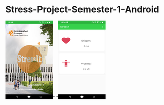 # Stress-Project-Semester-1-Android
<img src="/images/Screenshot_20181221-103558.png" width=150 height=250>" "<img src="/images/Screenshot_20181221-103607.png" width=150 height=250>

